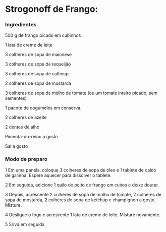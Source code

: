 # Strogonoff de Frango:

### Ingredientes

500 g de frango picado em cubinhos

1 lata de creme de leite

3 colheres de sopa de maionese

3 colheres de sopa de requeijão

3 colheres de sopa de cathcup

2 colheres de sopa de mostarda

3 colheres de sopa de molho de tomate (ou um tomate inteiro picado, sem sementes)

1 pacote de cogumelos em conserva.

2 colheres de azeite

2 dentes de alho

Pimenta-do-reino a gosto

Sal a gosto

### Modo de preparo

1
Em uma panela, coloque 3 colheres de sopa de óleo e 1 tablete de caldo de galinha. Espere aquecer para dissolver o tablete.

2
Em seguida, adicione 1 quilo de peito de frango em cubos e deixe dourar.

3
Depois, acrescente 2 colheres de sopa de molho de tomate, 2 colheres de sopa de mostarda, 2 colheres de sopa de ketchup e champignon a gosto. Misture.

4
Desligue o fogo e acrescente 1 lata de creme de leite. Misture novamente.

5
Sirva em seguida.
